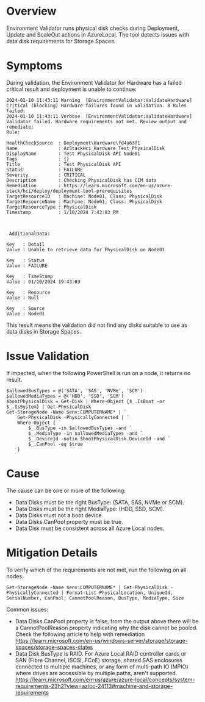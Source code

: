 # Overview

Environment Validator runs physical disk checks during Deployment, Update and ScaleOut actions in AzureLocal. The tool detects issues with data disk requirements for Storage Spaces.

# Symptoms

During validation, the Environment Validator for Hardware has a failed critical result and deployment is unable to continue:

```
2024-01-10 11:43:11 Warning  [EnvironmentValidator:ValidateHardware] Critical (blocking) Hardware failures found in validation. 8 Rules failed: 
2024-01-10 11:43:11 Verbose  [EnvironmentValidator:ValidateHardware] Validator failed. Hardware requirements not met. Review output and remediate: 
Rule: 

HealthCheckSource  : Deployment\Hardware\fd4a63f1
Name               : AzStackHci_Hardware_Test_PhysicalDisk
DisplayName        : Test PhysicalDisk API Node01
Tags               : {}
Title              : Test PhysicalDisk API
Status             : FAILURE
Severity           : CRITICAL
Description        : Checking PhysicalDisk has CIM data
Remediation        : https://learn.microsoft.com/en-us/azure-stack/hci/deploy/deployment-tool-prerequisites
TargetResourceID   : Machine: Node01, Class: PhysicalDisk
TargetResourceName : Machine: Node01, Class: PhysicalDisk
TargetResourceType : PhysicalDisk
Timestamp          : 1/10/2024 7:43:03 PM



 AdditionalData: 

Key   : Detail
Value : Unable to retrieve data for PhysicalDisk on Node01

Key   : Status
Value : FAILURE

Key   : TimeStamp
Value : 01/10/2024 19:43:03

Key   : Resource
Value : Null

Key   : Source
Value : Node01
```

This result means the validation did not find any disks suitable to use as data disks in Storage Spaces. 

# Issue Validation

If impacted, when the following PowerShell is run on a node, it returns no result.

```
$allowedBusTypes = @('SATA', 'SAS', 'NVMe', 'SCM')
$allowedMediaTypes = @('HDD', 'SSD', 'SCM')
$bootPhysicalDisk = Get-Disk | Where-Object {$_.IsBoot -or $_.IsSystem} | Get-PhysicalDisk
Get-StorageNode -Name $env:COMPUTERNAME* | `
    Get-PhysicalDisk -PhysicallyConnected | `
    Where-Object { `
        $_.BusType -in $allowedBusTypes -and `
        $_.MediaType -in $allowedMediaTypes -and `
        $_.DeviceId -notin $bootPhysicalDisk.DeviceId -and `
        $_.CanPool -eq $true
    }
```

# Cause

The cause can be one or more of the following:
- Data Disks must be the right BusType: (SATA, SAS, NVMe or SCM).
- Data Disks must be the right MediaType: (HDD, SSD, SCM).
- Data Disks must not a boot device.
- Data Disks CanPool property must be true.
- Data Disk must be consistent across all Azure Local nodes.

# Mitigation Details

To verify which of the requirements are not met, run the following on all nodes.

```
Get-StorageNode -Name $env:COMPUTERNAME* | Get-PhysicalDisk -PhysicallyConnected | Format-List PhysicalLocation, UniqueId, SerialNumber, CanPool, CannotPoolReason, BusType, MediaType, Size
```

Common issues:  
- Data Disks CanPool property is false, from the output above there will be a CannotPoolReason property indicating why the disk cannot be pooled. Check the following article to help with remediation https://learn.microsoft.com/en-us/windows-server/storage/storage-spaces/storage-spaces-states
- Data Disk BusType is RAID. For Azure Local RAID controller cards or SAN (Fibre Channel, iSCSI, FCoE) storage, shared SAS enclosures connected to multiple machines, or any form of multi-path IO (MPIO) where drives are accessible by multiple paths, aren't supported. https://learn.microsoft.com/en-us/azure/azure-local/concepts/system-requirements-23h2?view=azloc-24113#machine-and-storage-requirements